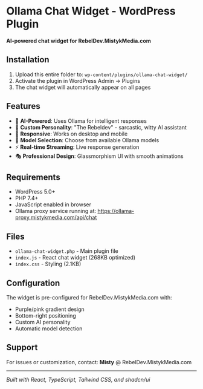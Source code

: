 # Ollama Chat Widget - WordPress Plugin

**AI-powered chat widget for RebelDev.MistykMedia.com**

## Installation

1. Upload this entire folder to: `wp-content/plugins/ollama-chat-widget/`
2. Activate the plugin in WordPress Admin → Plugins
3. The chat widget will automatically appear on all pages

## Features

- 🤖 **AI-Powered**: Uses Ollama for intelligent responses
- 🎨 **Custom Personality**: "The Rebeldev" - sarcastic, witty AI assistant
- 📱 **Responsive**: Works on desktop and mobile
- 🔄 **Model Selection**: Choose from available Ollama models
- ⚡ **Real-time Streaming**: Live response generation
- 🎭 **Professional Design**: Glassmorphism UI with smooth animations

## Requirements

- WordPress 5.0+
- PHP 7.4+
- JavaScript enabled in browser
- Ollama proxy service running at: https://ollama-proxy.mistykmedia.com/api/chat

## Files

- `ollama-chat-widget.php` - Main plugin file
- `index.js` - React chat widget (268KB optimized)
- `index.css` - Styling (2.1KB)

## Configuration

The widget is pre-configured for RebelDev.MistykMedia.com with:
- Purple/pink gradient design
- Bottom-right positioning
- Custom AI personality
- Automatic model detection

## Support

For issues or customization, contact: **Misty** @ RebelDev.MistykMedia.com

---

*Built with React, TypeScript, Tailwind CSS, and shadcn/ui*
